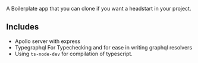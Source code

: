 A Boilerplate app that you can clone if you want a headstart in your project. 
## Includes
- Apollo server with express
- Typegraphql For Typechecking and for ease in writing graphql resolvers
- Using `ts-node-dev` for compilation of typescript. 
